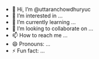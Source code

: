 - 👋 Hi, I’m @uttaranchowdhuryuc
- 👀 I’m interested in ...
- 🌱 I’m currently learning ...
- 💞️ I’m looking to collaborate on ...
- 📫 How to reach me ...
- 😄 Pronouns: ...
- ⚡ Fun fact: ...

<!---
uttaranchowdhuryuc/uttaranchowdhuryuc is a ✨ special ✨ repository because its `README.md` (this file) appears on your GitHub profile.
You can click the Preview link to take a look at your changes.
--->
